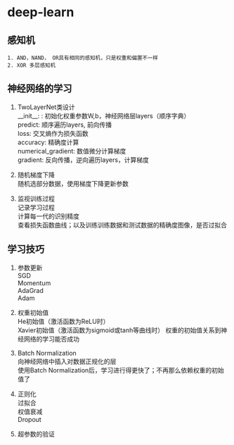 # deep-learn

## 感知机
    1. AND，NAND， OR具有相同的感知机，只是权重和偏置不一样
    2. XOR 多层感知机


## 神经网络的学习
1.  TwoLayerNet类设计  
         \_\_init\_\_: : 初始化权重参数W,b，神经网络层layers（顺序字典）  
           predict: 顺序遍历layers, 前向传播  
              loss: 交叉熵作为损失函数  
          accuracy: 精确度计算  
numerical_gradient: 数值微分计算梯度  
          gradient: 反向传播，逆向遍历layers，计算梯度  

2.  随机梯度下降  
    随机选部分数据，使用梯度下降更新参数  

3.  监视训练过程  
    记录学习过程  
    计算每一代的识别精度  
    查看损失函数曲线；以及训练训练数据和测试数据的精确度图像，是否过拟合    


## 学习技巧
1. 参数更新   
        SGD  
        Momentum  
        AdaGrad   
        Adam  

2. 权重初始值  
        He初始值（激活函数为ReLU时）  
        Xavier初始值（激活函数为sigmoid或tanh等曲线时） 
        权重的初始值关系到神经网络的学习能否成功   

3. Batch Normalization  
   向神经网络中插入对数据正规化的层  
   使用Batch Normalization后，学习进行得更快了；不再那么依赖权重的初始值了  

4. 正则化  
    过拟合  
    权值衰减  
    Dropout  
5. 超参数的验证  
   


